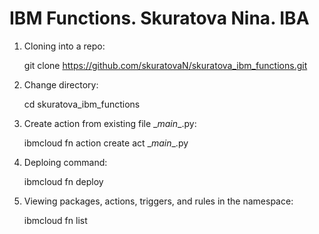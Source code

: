 # IBM Functions.    Skuratova Nina.     IBA

1. Cloning into a repo:

    git clone https://github.com/skuratovaN/skuratova_ibm_functions.git

2. Change directory:

    cd skuratova_ibm_functions
    
3. Create action from existing file \__main__.py:

    ibmcloud fn action create act \__main__.py

4. Deploing command:

    ibmcloud fn deploy

5. Viewing packages, actions, triggers, and rules in the namespace:

    ibmcloud fn list
